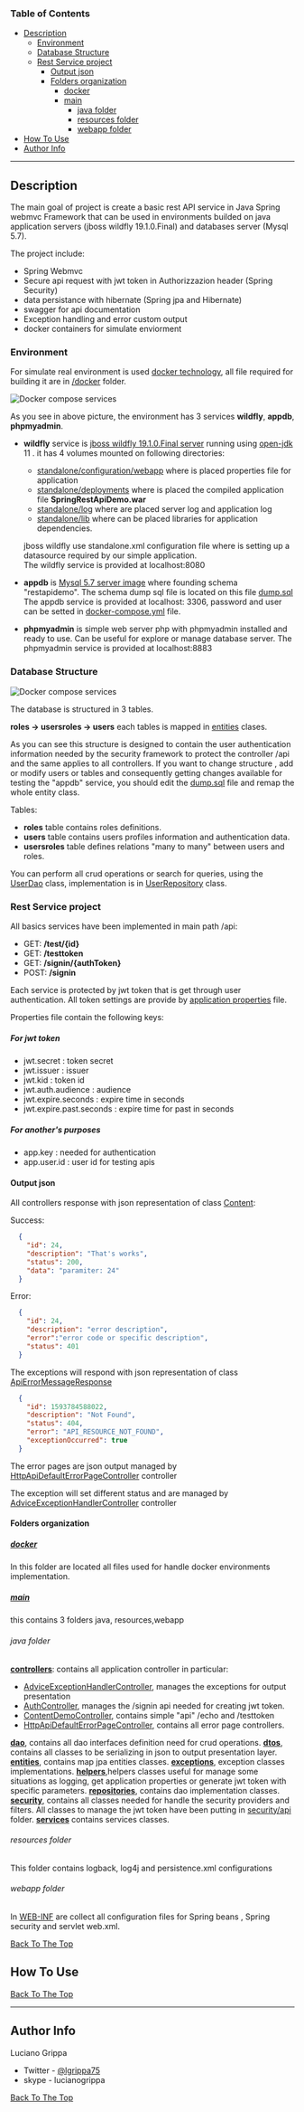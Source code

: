 ### Table of Contents
- [Description](#description)
  - [Environment](#environment)
  - [Database Structure](#database-structure)
  - [Rest Service project](#rest-service-project)
    - [Output json](#output-json)
    - [Folders organization](#folders-organization)
      - [docker](#docker)
      - [main](#main)
        - [java folder](#java-folder)
        - [resources folder](#resources-folder)
        - [webapp folder](#webapp-folder)
- [How To Use](#how-to-use)
- [Author Info](#author-info)

---

## Description

The main goal of project is create a basic rest API service in Java Spring webmvc Framework that can be used in environments builded on java application servers (jboss wildfly 19.1.0.Final) and databases server (Mysql 5.7).<br />

The project include:

- Spring Webmvc
- Secure api request with jwt token in Authorizzazion header (Spring Security)
- data persistance with hibernate (Spring jpa and Hibernate)
- swagger for api documentation 
- Exception handling and error custom output
- docker containers for simulate enviorment

### Environment

For simulate real environment is used [docker technology](https://www.docker.com), all file required for building it are in [/docker](/docker) folder.

![Docker compose services](/docs/images/docker-compose.PNG?raw=true "Project services")
<p>
As you see in above picture, the environment has 3 services <b>wildfly</b>, <b>appdb</b>, <b>phpmyadmin</b>.</p>

- **wildfly** service is [jboss wildfly 19.1.0.Final server](https://wildfly.org) running using [open-jdk](https://openjdk.java.net) 11 .
  it has 4 volumes mounted on following directories:
  - [standalone/configuration/webapp](/docker/wildfly/standalone/configuration/webapps)
    where is placed properties file for application 
  - [standalone/deployments](/docker/wildfly/standalone/deployments)
    where is placed the compiled application file **SpringRestApiDemo.war**
  - [standalone/log](/docker/wildfly/standalone/log)
    where are placed server log and application log
  - [standalone/lib](/docker/wildfly/standalone/lib)
    where can be placed libraries for application dependencies.

  jboss wildfly use standalone.xml configuration file where is setting up a datasource required by 
  our simple application.<br />
  The wildfly service is provided at localhost:8080
  
- **appdb** is [Mysql 5.7 server image](https://hub.docker.com/_/mysql) where founding schema "restapidemo".
  The schema dump sql file is located on this file [dump.sql](/docker/mysql/dump.sql)
  The appdb service is provided at localhost: 3306, password and user can be setted in [docker-compose.yml](/docker/docker-compose.yml) file.

- **phpmyadmin** is simple web server php with phpmyadmin installed and ready to use.
  Can be useful for explore or manage database server.
  The phpmyadmin service is provided at localhost:8883

### Database Structure

![Docker compose services](/docs/images/database.png?raw=true "Project services")
<p>
The database is structured in 3 tables.

**roles -> usersroles -> users** each tables is mapped in [entities](/src/main/java/entities) clases.

As you can see this structure is designed to contain the user authentication information needed by the security framework to protect the controller /api and the same applies to all controllers.
If you want to change structure , add or modify users or tables and consequently getting changes available for testing the "appdb" service, you should edit the [dump.sql](/docker/mysql/dump.sql) file and remap the whole entity class.

Tables: 

- **roles** table contains roles definitions.
- **users** table contains users profiles information and authentication data.
- **usersroles** table defines relations "many to many" between users and roles.

You can perform all crud operations or search for queries, using the [UserDao](/src/main/java/dao/UserDao.java) class, implementation is in [UserRepository](/src/main/java/repositories/UserRepository.java) class.
</p>

### Rest Service project

All basics services have been implemented in main path /api: <br>
- GET: **/test/{id}** 
- GET: **/testtoken**
- GET: **/signin/{authToken}**
- POST: **/signin**

Each service is protected by jwt token that is get through user authentication.
All token settings are provide by [application properties](/docker/wildfly/standalone/configuration/webapps/application.springrestdemo.properties) file.<br>

Properties file contain the following keys:
<br >
<h5>For jwt token</h5>

- jwt.secret : token secret
- jwt.issuer : issuer
- jwt.kid : token id
- jwt.auth.audience : audience
- jwt.expire.seconds : expire time in seconds
- jwt.expire.past.seconds : expire time for past in seconds

<h5>For another's purposes</h5>

- app.key : needed for authentication
- app.user.id : user id for testing apis

#### Output json

All controllers response with json representation of class [Content](/src/main/java/dtos/Content.java):

Success:

```json
  {
    "id": 24,
    "description": "That's works",
    "status": 200,
    "data": "paramiter: 24"
  }
```

Error:

```json
  {
    "id": 24,
    "description": "error description",
    "error":"error code or specific description",
    "status": 401
  }
```

The exceptions will respond with json representation of class [ApiErrorMessageResponse](/src/main/java/dtos/ApiErrorMessageResponse.java)


```json
  {
    "id": 1593784588022,
    "description": "Not Found",
    "status": 404,
    "error": "API_RESOURCE_NOT_FOUND",
    "exceptionOccurred": true
  }
```

The error pages are json output managed by [HttpApiDefaultErrorPageController](/src/main/java/controllers/HttpApiDefaultErrorPageController.java) controller

The exception will set different status and are managed by [AdviceExceptionHandlerController](/src/main/java/controllers/AdviceExceptionHandlerController.java) controller


#### Folders organization

##### [docker](/docker)

In this folder are located all files used for handle docker environments implementation.

##### [main](/src/main) 

this contains 3 folders java, resources,webapp

###### java folder

**[controllers](/src/main/java/controllers)**: contains all application controller in particular:
- [AdviceExceptionHandlerController](/src/main/java/controllers/AdviceExceptionHandlerController.java), manages the exceptions for output presentation
- [AuthController](src/main/java/controllers/AuthController.java), manages the /signin api needed for creating jwt token.
- [ContentDemoController](/src/main/java/controllers/ContentDemoController.java), contains simple "api" /echo and /testtoken
- [HttpApiDefaultErrorPageController](/src/main/java/controllers/HttpApiDefaultErrorPageController.java), contains all error page controllers.

**[dao](/src/main/java/dao)**, contains all dao interfaces definition need for crud operations.
**[dtos](/src/main/java/dtos)**, contains all classes to be serializing in json to output presentation layer.
**[entities](/src/main/java/entities)**, contains map jpa entities classes.
**[exceptions](/src/main/java/exceptions)**, exception classes implementations.
**[helpers](/src/main/java/helpers)**,helpers classes useful for manage some situations as logging, get application properties or generate jwt token with specific parameters.
**[repositories](/src/main/java/repositories)**, contains dao implementation classes.
**[security](/src/main/java/security)**, contains all classes needed for handle the security providers and filters.
All classes to manage the jwt token have been putting in [security/api](/src/main/java/security/api) folder.
**[services](/src/main/java/services)** contains services classes.

###### resources folder

This folder contains logback, log4j and persistence.xml configurations

###### webapp folder

In [WEB-INF](/src/main/webapp/WEB-INF) are collect all configuration files for Spring beans , Spring security and servlet web.xml.


[Back To The Top](#description)

## How To Use

[Back To The Top](##tableofcontents)

---

## Author Info

Luciano Grippa
- Twitter - [@lgrippa75](https://twitter.com/lgrippa75)
- skype - lucianogrippa

[Back To The Top](#description)
